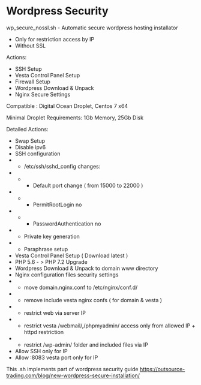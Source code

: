 # Wordpress Security

wp_secure_nossl.sh - Automatic secure wordpress hosting installator 

- Only for restriction access by IP
- Without SSL

Actions: 

- SSH Setup
- Vesta Control Panel Setup
- Firewall Setup
- Wordpress Download & Unpack
- Nginx Secure Settings

Compatible : Digital Ocean Droplet, Centos 7 x64

Minimal Droplet Requirements: 1Gb Memory, 25Gb Disk

Detailed Actions:

- Swap Setup 
- Disable ipv6
- SSH configuration
- - /etc/ssh/sshd_config сhanges: 
- - - Default port change ( from 15000 to 22000 )
- - - PermitRootLogin no
- - - PasswordAuthentication no
- - Private key generation 
- - Paraphrase setup
- Vesta Control Panel Setup ( Download latest )
- PHP 5.6 - > PHP 7.2 Upgrade
- Wordpress Download & Unpack to domain www directory
- Nginx configuration files security settings
- - move domain.nginx.conf to /etc/nginx/conf.d/
- - remove include vesta nginx confs ( for domain & vesta ) 
- - restrict web via server IP
- - restrict vesta /webmail/,/phpmyadmin/ access only from allowed IP + httpd restriction
- - restrict /wp-admin/ folder and included files via IP
- Allow SSH only for IP
- Allow :8083 vesta port only for IP

This .sh implements part of wordpress security guide https://outsource-trading.com/blog/new-wordpress-secure-installation/
